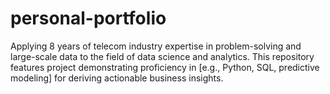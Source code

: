 # personal-portfolio
Applying 8 years of telecom industry expertise in problem-solving and large-scale data to the field of data science and analytics. This repository features project demonstrating proficiency in [e.g., Python, SQL, predictive modeling] for deriving actionable business insights.
